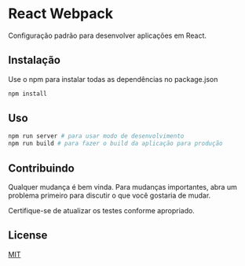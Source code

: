 # React Webpack

Configuração padrão para desenvolver aplicações em React.

## Instalação

Use o npm para instalar todas as dependências no package.json

```bash
npm install
```

## Uso

```bash
npm run server # para usar modo de desenvolvimento 
npm run build # para fazer o build da aplicação para produção 
```

## Contribuindo
Qualquer mudança é bem vinda. Para mudanças importantes, abra um problema primeiro para discutir o que você gostaria de mudar.

Certifique-se de atualizar os testes conforme apropriado.

## License
[MIT](https://choosealicense.com/licenses/mit/)